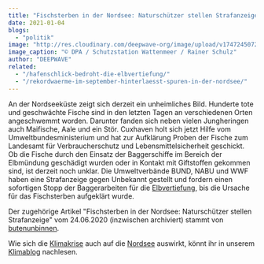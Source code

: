 ```yaml
---
title: "Fischsterben in der Nordsee: Naturschützer stellen Strafanzeige"
date: 2021-01-04
blogs: 
  - "politik"
image: "http://res.cloudinary.com/deepwave-org/image/upload/v1747245072/deepwave.org/dpa-4994__v-1280x720_c-1592996576188.jpg"
image_caption: "© DPA / Schutzstation Wattenmeer / Rainer Schulz"
author: "DEEPWAVE"
related: 
  - "/hafenschlick-bedroht-die-elbvertiefung/"
  - "/rekordwaerme-im-september-hinterlaesst-spuren-in-der-nordsee/"
---
```


An der Nordseeküste zeigt sich derzeit ein unheimliches Bild. Hunderte tote und geschwächte Fische sind in den letzten Tagen an verschiedenen Orten angeschwemmt worden. Darunter fanden sich neben vielen Jungheringen auch Maifische, Aale und ein Stör. Cuxhaven holt sich jetzt Hilfe vom Umweltbundesministerium und hat zur Aufklärung Proben der Fische zum Landesamt für Verbraucherschutz und Lebensmittelsicherheit geschickt. Ob die Fische durch den Einsatz der Baggerschiffe im Bereich der Elbmündung geschädigt wurden oder in Kontakt mit Giftstoffen gekommen sind, ist derzeit noch unklar. Die Umweltverbände BUND, NABU und WWF haben eine Strafanzeige gegen Unbekannt gestellt und fordern einen sofortigen Stopp der Baggerarbeiten für die [Elbvertiefung](https://www.deepwave.org/hafenschlick-bedroht-die-elbvertiefung/), bis die Ursache für das Fischsterben aufgeklärt wurde.

Der zugehörige Artikel "Fischsterben in der Nordsee: Naturschützer stellen Strafanzeige" vom 24.06.2020 (inzwischen archiviert) stammt von [butenunbinnen](https://www.butenunbinnen.de/).

Wie sich die [Klimakrise](https://www.deepwave.org/die-ozeane/klimawandel/) auch auf die [Nordsee](https://www.deepwave.org/rekordwaerme-im-september-hinterlaesst-spuren-in-der-nordsee/) auswirkt, könnt ihr in unserem [Klimablog](https://www.deepwave.org/blogs/klima/) nachlesen.
